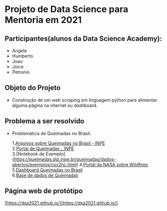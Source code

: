 # Projeto de Data Science para Mentoria em 2021

## Participantes(alunos da Data Science Academy):

- Angela
- Humberto
- Joao
- Joice
- Petronio

## Objeto do Projeto

- Construção de um web scraping em linguagem python para alimentar alguma página na internet ou dashboard.


## Problema a ser resolvido

- Problemática de Queimadas no Brasil:  

    1.[Arquivos sobre Queimadas no Brasil - INPE](https://queimadas.dgi.inpe.br/queimadas/dados-abertos/#arquivos)  
    2.[Portal de Queimadas _ INPE](https://queimadas.dgi.inpe.br/queimadas/portal)  
    3.[Notebook de Exemplo] (https://queimadas.dgi.inpe.br/queimadas/dados-abertos/exemplos/csv2nc.html)
    4.[Portal da NASA sobre Wildfires](https://earthdata.nasa.gov/learn/toolkits/wildfires)  
    5.[Dashboard Queimadas no Brasil](http://appcombo.com.br/?import=Queimadas%20no%20Brasil)  
    6.[Base de dados de Queimadas](https://basedosdados.org/dataset/banco-de-dados-de-queimadas) 

## Página web de protótipo

[https://dsa2021.github.io/](https://dsa2021.github.io/)
